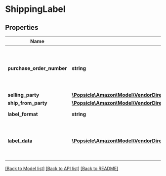 # ShippingLabel

## Properties
Name | Type | Description | Notes
------------ | ------------- | ------------- | -------------
**purchase_order_number** | **string** | This field will contain the Purchase Order Number for this order. | 
**selling_party** | [**\Popsicle\Amazon\Model\VendorDirectFulfillmentShippingV1\PartyIdentification**](PartyIdentification.md) |  | 
**ship_from_party** | [**\Popsicle\Amazon\Model\VendorDirectFulfillmentShippingV1\PartyIdentification**](PartyIdentification.md) |  | 
**label_format** | **string** | Format of the label. | 
**label_data** | [**\Popsicle\Amazon\Model\VendorDirectFulfillmentShippingV1\LabelData[]**](LabelData.md) | Provides the details of the packages in this shipment. | 

[[Back to Model list]](../../README.md#documentation-for-models) [[Back to API list]](../../README.md#documentation-for-api-endpoints) [[Back to README]](../../README.md)

